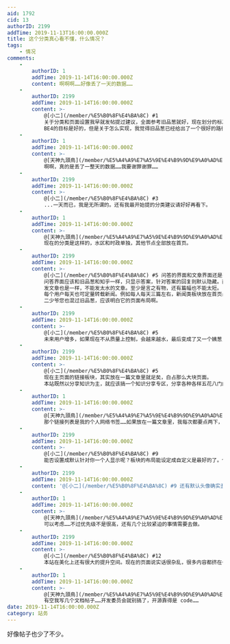 ```yaml
---
aid: 1792
cid: 13
authorID: 2199
addTime: 2019-11-13T16:00:00.000Z
title: 这个分类真心看不懂，什么情况？
tags:
    - 情况
comments:
    -
        authorID: 1
        addTime: 2019-11-14T16:00:00.000Z
        content: 啊啊啊……好像丢了一天的数据……
    -
        authorID: 2199
        addTime: 2019-11-14T16:00:00.000Z
        content: >-
            @[小二](/member/%E5%B0%8F%E4%BA%8C) #1
            关于分类和页面设置我早就发帖提过建议，全面参考旧品葱就好，现在划分的标准很混乱。
            BE4的目标是好的，但是关于怎么实现，我觉得旧品葱已经给出了一个很好的路径，只是最后没走完。 现在本站把他走完即可。
    -
        authorID: 1
        addTime: 2019-11-14T16:00:00.000Z
        content: >-
            @[天神九頭鳥](/member/%E5%A4%A9%E7%A5%9E%E4%B9%9D%E9%A0%AD%E9%B3%A5) #2
            啊啊，真的是丢了一整天的数据……我要谢罪谢罪……
    -
        authorID: 2199
        addTime: 2019-11-14T16:00:00.000Z
        content: >-
            @[小二](/member/%E5%B0%8F%E4%BA%8C) #3
            ...一天而已，我是无所谓的。还有我最开始提的分类建议请好好再看下。
    -
        authorID: 1
        addTime: 2019-11-14T16:00:00.000Z
        content: >-
            @[天神九頭鳥](/member/%E5%A4%A9%E7%A5%9E%E4%B9%9D%E9%A0%AD%E9%B3%A5) #4
            现在的分类是这样的，水区和时政单独，其他节点全部放在首页。
    -
        authorID: 2199
        addTime: 2019-11-14T16:00:00.000Z
        content: >-
            @[小二](/member/%E5%B0%8F%E4%BA%8C) #5 问答的界面和文章界面还是要有所不同，不能都是bbs模式。。
            问答界面应该和旧品葱和知乎一样，只显示答案，针对答案的回复则默认隐藏。而且对提出的问题应该进行适当的引导，不能越来越水。
            发文章也是一样，不能发太水的文章。至少是言之有物，还有篇幅也不能太短。
            每个用户每天也可定量转载新闻。例如每人每天三篇左右，新闻类板块放在首页最上部。下面放问题区。用户的文章则放右下角。
            二少爷您也混过旧品葱，应该明白它的页面布局啊。
    -
        authorID: 2199
        addTime: 2019-11-14T16:00:00.000Z
        content: >-
            @[小二](/member/%E5%B0%8F%E4%BA%8C) #5
            未来用户增多，如果现在不从质量上控制，会越来越水，最后变成了又一个姨葱，BE4已经说过了。
    -
        authorID: 2199
        addTime: 2019-11-14T16:00:00.000Z
        content: >-
            @[小二](/member/%E5%B0%8F%E4%BA%8C) #5
            现在主页面的链接板块，其实放在一篇文章里就足矣，白占那么大块页面。
            本站既然以分享知识为主，就应该搞一个知识分享专区，分享各种各样五花八门的专业网站以及专业知识资源。例如讲座，电子书，工具网站等等。
    -
        authorID: 1
        addTime: 2019-11-14T16:00:00.000Z
        content: >-
            @[天神九頭鳥](/member/%E5%A4%A9%E7%A5%9E%E4%B9%9D%E9%A0%AD%E9%B3%A5) #8
            那个链接列表是我的个人网络书签……如果放在一篇文章里，我每次都要点两下，不！开！心！
    -
        authorID: 2199
        addTime: 2019-11-14T16:00:00.000Z
        content: >-
            @[小二](/member/%E5%B0%8F%E4%BA%8C) #9
            能否设置成默认针对你一个人显示呢？板块的布局能设定成自定义是最好的了。但是我又怕把你累着。。。
    -
        authorID: 2199
        addTime: 2019-11-14T16:00:00.000Z
        content: '@[小二](/member/%E5%B0%8F%E4%BA%8C) #9 还有默认头像确实丑了点，能不能换成一致的普通的那种空白头像？'
    -
        authorID: 1
        addTime: 2019-11-14T16:00:00.000Z
        content: >-
            @[天神九頭鳥](/member/%E5%A4%A9%E7%A5%9E%E4%B9%9D%E9%A0%AD%E9%B3%A5) #11
            可以考虑……不过优先级不是很高，还有几个比较紧迫的事情需要去做。
    -
        authorID: 2199
        addTime: 2019-11-14T16:00:00.000Z
        content: >-
            @[小二](/member/%E5%B0%8F%E4%BA%8C) #12
            本站在美化上还有很大的提升空间。现在的页面说实话很杂乱，很多内容都挤在一起，一点也不简约，日本北欧那种简约风格应该学习，所以我说成了一个开发委员会，找几个人就可以实现，你也不用这么辛苦。
    -
        authorID: 1
        addTime: 2019-11-14T16:00:00.000Z
        content: >-
            @[天神九頭鳥](/member/%E5%A4%A9%E7%A5%9E%E4%B9%9D%E9%A0%AD%E9%B3%A5) #13
            有空我写几个文档帖子……开发委员会就别搞了，开源靠得是 code……
date: 2019-11-14T16:00:00.000Z
category: 站务
---
```


好像帖子也少了不少。
